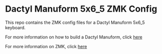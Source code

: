 # Dactyl Manuform 5x6_5 ZMK Config

This repo contains the ZMK config files for a Dactyl Manuform 5x6_5 keyboard. 

For more information on how to build a Dactyl Manuform, click [here](https://tuxtower.net/blog/dactylmanuform/)

For more information on ZMK, click [here](https://zmk.dev/docs)

